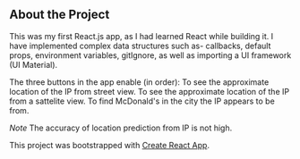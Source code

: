 ## About the Project

This was my first React.js app, 
as I had learned React while building it.
I have implemented complex data structures such as-
callbacks, default props, environment variables, gitIgnore, as well as importing a UI framework (UI Material).

The three buttons in the app enable (in order): 
To see the approximate location of the IP from street view.
To see the approximate location of the IP from a sattelite view.
To find McDonald's in the city the IP appears to be from.

*Note* The accuracy of location prediction from IP is not high.



This project was bootstrapped with [Create React App](https://github.com/facebook/create-react-app).
